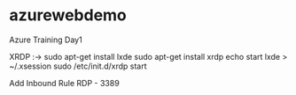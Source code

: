 # azurewebdemo
Azure Training Day1

XRDP :->
sudo apt-get install lxde
sudo apt-get install xrdp
echo start lxde > ~/.xsession
sudo /etc/init.d/xrdp start

Add Inbound Rule RDP - 3389
